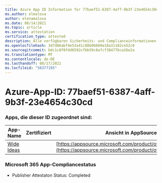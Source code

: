 ```yaml
---
title: Azure App ID Information for 77baef51-6387-4aff-9b3f-23e4654c30cd
ms.author: elmalova
author: elenamalova
ms.date: 08/14/2021
ms.topic: article
ms.service: attestation
certification_type: attested
description: Alle verfügbaren Sicherheits- und Complianceinformationen für 77baef51-6387-4aff-9b3f-23e4654c30cd.
ms.openlocfilehash: 3d7d86abf4e53a41c88b96689e18a31102ce52c0
ms.sourcegitcommit: bdc1c8f8fdd6592cfbb59c8a7cf38477bca26e2a
ms.translationtype: MT
ms.contentlocale: de-DE
ms.lasthandoff: 08/17/2021
ms.locfileid: "58377195"
---
```

# <a name="azure-app-id-77baef51-6387-4aff-9b3f-23e4654c30cd"></a>Azure-App-ID: 77baef51-6387-4aff-9b3f-23e4654c30cd


### <a name="apps-associated-with-this-id"></a>Apps, die dieser ID zugeordnet sind:
| **App-Name** | **Zertifiziert** | **Ansicht in AppSource** |
|--------------|---------------|-----------------------|
| [Wide Ideas](https://docs.microsoft.com/microsoft-365-app-certification/forward/WA200000819) |  | [https://appsource.microsoft.com/product/office/WA200000819](https://appsource.microsoft.com/product/office/WA200000819) |

### <a name="microsoft-365-app-compliance-status"></a>Microsoft 365 App-Compliancestatus
- Publisher Attestaton Status: Completed
